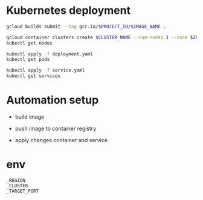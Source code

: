 # Kubernetes deployment

```sh
gcloud builds submit --tag gcr.io/$PROJECT_ID/$IMAGE_NAME .

gcloud container clusters create $CLUSTER_NAME --num-nodes 1 --zone $ZONE_NAME
kubectl get nodes

kubectl apply -f deployment.yaml
kubectl get pods

kubectl apply -f service.yaml
kubectl get services
```

# Automation setup

- build image

- push image to container registry

- apply changes container and service

# env

```
_REGION
_CLUSTER
_TARGET_PORT
```
